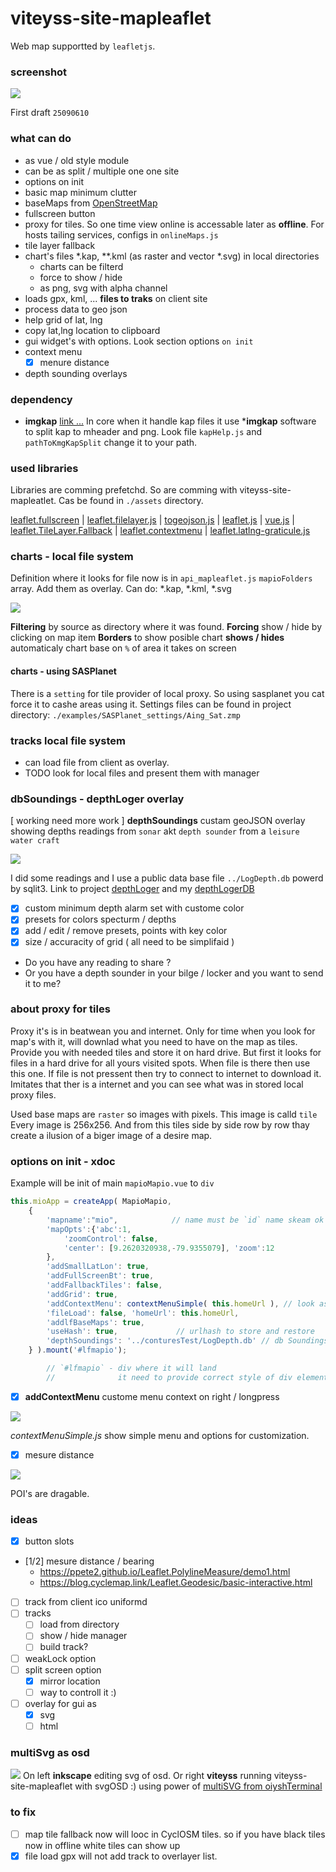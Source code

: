 # viteyss-site-mapleaflet

Web map supportted by `leafletjs`. 


### screenshot

![](./examples/screen_25090610.png)

First draft `25090610`


### what can do

- as vue / old style module
- can be as split / multiple one one site
- options on init
- basic map minimum clutter
- baseMaps from [OpenStreetMap](http://www.openstreetmap.org/copyright)
- fullscreen button
- proxy for tiles. So one time view online is accessable later as **offline**. For hosts tailing services, configs in `onlineMaps.js`
- tile layer fallback
- chart's files *.kap, **.kml (as raster and vector *.svg) in local directories
  - charts can be filterd
  - force to show / hide
  - as png, svg with alpha channel
- loads gpx, kml, ... **files to traks** on client site
- process data to geo json
- help grid of lat, lng
- copy lat,lng location to clipboard
- gui widget's with options. Look section options `on init`
- context menu
  - [x] menure distance
- depth sounding overlays


### dependency

- **imgkap** [link ...](https://github.com/nohal/imgkap)
  In core when it handle kap files it use ***imgkap** software to split kap to mheader and png. Look file `kapHelp.js` and `pathToKmgKapSplit` change it to your path.


### used libraries

Libraries are comming prefetchd. So are comming with viteyss-site-mapleatlet. Cas be found in `./assets` directory.

[leaflet.fullscreen](https://github.com/brunob/leaflet.fullscreen) | [leaflet.filelayer.js](https://github.com/makinacorpus/Leaflet.FileLayer) | [togeojson.js](https://github.com/mapbox/togeojson) | [leaflet.js](https://leafletjs.com) | [vue.js](https://vuejs.org/) | [leaflet.TileLayer.Fallback](https://github.com/ghybs/Leaflet.TileLayer.Fallback/tree/master) | [leaflet.contextmenu](https://aratcliffe.github.io/Leaflet.contextmenu/examples/index.html) | [leaflet.latlng-graticule.js](https://github.com/Leaflet/Leaflet.Graticule?tab=readme-ov-file)


### charts - local file system

Definition where it looks for file now is in `api_mapleaflet.js` `mapioFolders` array. Add them as overlay.
Can do: *.kap, *.kml, *.svg

![](./examples/screen_mapio_filtering_chart_files.png)

**Filtering** by source as directory where it was found.
**Forcing** show / hide by clicking on map item
**Borders** to show posible chart
**shows / hides** automaticaly chart base on `%` of area it takes on screen


#### charts - using SASPlanet

There is a `setting` for tile provider of local proxy. So using sasplanet you cat force it to cashe areas using it.
Settings files can be found in project directory:
`./examples/SASPlanet_settings/Aing_Sat.zmp`


### tracks local file system

* can load file from client as overlay.
* TODO look for local files and present them with manager


### dbSoundings - depthLoger overlay

[ working need more work ] **depthSoundings** custam geoJSON overlay showing depths readings from `sonar` akt `depth sounder` from a `leisure water craft`

![](./examples/screen_depthSoundings_dbSoundings_custom_color_presets_25100307.png)
    
I did some readings and I use a public data base file `../LogDepth.db` powerd by sqlit3. Link to project [depthLoger](https://github.com/yOyOeK1/depthLoger) and my [depthLogerDB](https://github.com/yOyOeK1/depthLogerDB)

- [x] custom minimum depth alarm set with custome color
- [x] presets for colors specturm / depths
- [x] add / edit / remove presets, points with key color
- [x] size / accuracity of grid ( all need to be simplifaid )

- Do you have any reading to share ? 
- Or you have a depth sounder in your bilge / locker and you want to send it to me?



### about proxy for tiles

Proxy it's is in beatwean you and internet. Only for time when you look for map's with it, will downlad what you need to have on the map as tiles. Provide you with needed tiles and store it on hard drive. But first it looks for files in a hard drive for all yours visited spots. When file is there then use this one. If file is not pressent then try to connect to internet to download it. Imitates that ther is a internet and you can see what was in stored local proxy files.

Used base maps are `raster` so images with pixels. This image is calld `tile` Every image is 256x256. And from this tiles side by side row by row thay create a ilusion of a biger image of a desire map.

### options on init - xdoc

Example will be init of main `mapioMapio.vue` to `div`

```js
this.mioApp = createApp( MapioMapio,  
    {
        'mapname':"mio",            // name must be `id` name skeam ok
        'mapOpts':{'abc':1,
            'zoomControl': false,
            'center': [9.2620320938,-79.9355079], 'zoom':12
        },
        'addSmallLatLon': true, 
        'addFullScreenBt': true,
        'addFallbackTiles': false, 
        'addGrid': true,
        'addContextMenu': contextMenuSimple( this.homeUrl ), // look as a example
        'fileLoad': false, 'homeUrl': this.homeUrl,  
        'addlfBaseMaps': true,
        'useHash': true,             // urlhash to store and restore
        'depthSoundings': '../conturesTest/LogDepth.db' // db Soundings 
    } ).mount('#lfmapio');

        // `#lfmapio` - div where it will land 
        //              it need to provide correct style of div element
```

- [x] **addContextMenu** custome menu context on right / longpress
  
![](./examples/screen_menucontextSimple.png)
  
*contextMenuSimple.js* show simple menu and options for customization.

- [x] mesure distance
    
![](./examples/screen_menucontextMesure_v1.png)
    
POI's are dragable.



### ideas

- [x] button slots

- [1/2] mesure distance / bearing
  * https://ppete2.github.io/Leaflet.PolylineMeasure/demo1.html
  * https://blog.cyclemap.link/Leaflet.Geodesic/basic-interactive.html

- [ ] track from client ico uniformd
- [ ] tracks
  - [ ] load from directory
  - [ ] show / hide manager
  - [ ] build track?
- [ ] weakLock option
- [ ] split screen option
  - [x] mirror location
  - [ ] way to controll it :)
- [ ] overlay for gui as
  - [x] svg
  - [ ] html

### multiSvg as osd

![](./examples/screen_mapio_osdLayer_from_multiSvg.png)
On left **inkscape** editing svg of osd.
Or right **viteyss** running viteyss-site-mapleaflet with svgOSD :) using power of [multiSVG from oiyshTerminal](https://github.com/yOyOeK1/oiyshTerminal/tree/main/ySS_calibration/sites/multiSVG)

### to fix

- [ ] map tile fallback now will looc in CyclOSM tiles.
    so if you have black tiles now in offline white tiles can show up 
- [x] file load gpx will not add track to overlayer list.
